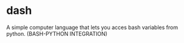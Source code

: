 # dash
A simple computer language that lets you acces bash variables from python. (BASH-PYTHON INTEGRATION)
